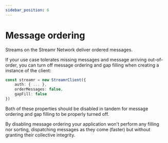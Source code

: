 ```yaml
---
sidebar_position: 6
---
```


# Message ordering
Streams on the Streamr Network deliver ordered messages.
 
If your use case tolerates missing messages and message arriving out-of-order, you can turn off message ordering and gap filling when creating a instance of the client:

```ts
const streamr = new StreamrClient({
    auth: { ... },
    orderMessages: false,
    gapFill: false
})
```

Both of these properties should be disabled in tandem for message ordering and gap filling to be properly turned off.

By disabling message ordering your application won't perform any filling nor sorting, dispatching messages as they come (faster) but without granting their collective integrity.
